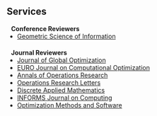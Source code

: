 ## Services

<h4 style="margin:0 10px 0;">Conference Reviewers</h4>

<ul style="margin:0 0 20px;">
  <li><a target="_blank" href="https://conference-gsi.org/#"><autocolor>Geometric Science of Information</autocolor></a></li>
</ul>

<h4 style="margin:0 10px 0;">Journal Reviewers</h4>

<ul style="margin:0 0 20px;">
  <li><a target="_blank" href="https://www.springer.com/journal/10898"><autocolor>Journal of Global Optimization</autocolor></a></li>
  <li><a target="_blank" href="https://www.journals.elsevier.com/euro-journal-on-computational-optimization"><autocolor>EURO Journal on Computational Optimization</autocolor></a></li>
  <li><a target="_blank" href="https://www.springer.com/journal/10479"><autocolor>Annals of Operations Research</autocolor></a></li>
  <li><a target="_blank" href="https://www.sciencedirect.com/journal/operations-research-letters"><autocolor>Operations Research Letters</autocolor></a></li>
  <li><a target="_blank" href="https://www.sciencedirect.com/journal/discrete-applied-mathematics"><autocolor>Discrete Applied Mathematics</autocolor></a></li>
  <li><a target="_blank" href="https://pubsonline.informs.org/journal/IJOC"><autocolor>INFORMS Journal on Computing</autocolor></a></li>
  <li><a target="_blank" href="https://www.tandfonline.com/journals/goms20"><autocolor>Optimization Methods and Software</autocolor></a></li>
</ul>


